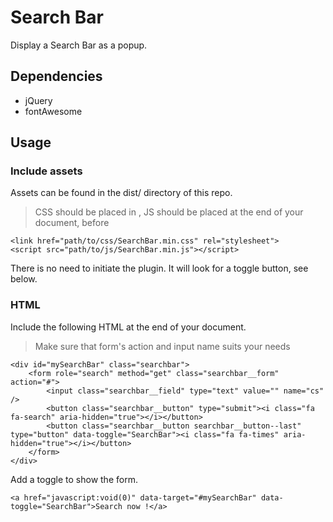 # Search Bar

Display a Search Bar as a popup.

## Dependencies

 - jQuery
 - fontAwesome

## Usage

### Include assets

Assets can be found in the dist/ directory of this repo.

> CSS should be placed in <head>, JS should be placed at the end of your document, before </body>

```
<link href="path/to/css/SearchBar.min.css" rel="stylesheet">
<script src="path/to/js/SearchBar.min.js"></script>
```

There is no need to initiate the plugin. It will look for a toggle button, see below.

### HTML

Include the following HTML at the end of your document.

> Make sure that form's action and input name suits your needs

```
<div id="mySearchBar" class="searchbar">
    <form role="search" method="get" class="searchbar__form" action="#">
    	<input class="searchbar__field" type="text" value="" name="cs" />
    	<button class="searchbar__button" type="submit"><i class="fa fa-search" aria-hidden="true"></i></button>
        <button class="searchbar__button searchbar__button--last" type="button" data-toggle="SearchBar"><i class="fa fa-times" aria-hidden="true"></i></button>
	</form>
</div>
```

Add a toggle to show the form.

```
<a href="javascript:void(0)" data-target="#mySearchBar" data-toggle="SearchBar">Search now !</a>
```

